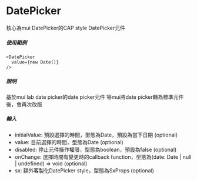 # DatePicker
核心為mui DatePicker的CAP style DatePicker元件

##### 使用範例
```
<DatePicker
  value={new Date()}
/>
```

##### 說明
基於mui lab date picker的date picker元件
等mui將date picker轉為標準元件後，會再次改版

##### 輸入
* initialValue: 預設選擇的時間，型態為Date，預設為當下日期 (optional)
* value: 目前選擇的時間，型態為Date (optional)
* disabled: 停止元件操作權限，型態為boolean，預設為false (optional)
* onChange: 選擇時間有變更時的callback function，型態為(date: Date | null | undefined) => void (optional)
* sx: 額外客製化DatePicker style，型態為SxProps<Theme> (optional)
